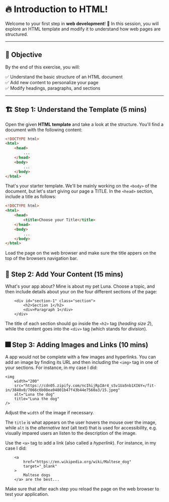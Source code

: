 # 🔥 Introduction to HTML!

Welcome to your first step in **web development**! 🚀 In this session, you will explore an HTML template and modify it to understand how web pages are structured.

---

## 🎯 **Objective**

By the end of this exercise, you will:

✅ Understand the basic structure of an HTML document  
✅ Add new content to personalize your page  
✅ Modify headings, paragraphs, and sections

---

## 🏗 **Step 1: Understand the Template (5 mins)**

Open the given **HTML template** and take a look at the structure. You'll find a document with the following content:

```html
<!DOCTYPE html>
<html>
    <head>
        ...
    </head>
    <body>
        ...
    </body>
</html>
```

That's your starter template. We'll be mainly working on the `<body>` of the document, but let's start giving our page a TITLE. In the `<head>` section, include a title as follows:

```html
<!DOCTYPE html>
<html>
    <head>
        <title>Choose your Title</title>
    </head>
    <body>
        ...
    </body>
</html>
```

Load the page on the web browser and make sure the title appers on the top of the browsers navigation bar.

## 📃 **Step 2: Add Your Content (15 mins)**

What's your app about? Mine is about my pet Luna. Choose a topic, and then include details about your on the four different sections of the page:

```
    <div id="section-1" class="section">
        <h2>Section 1</h2>
        <div>Paragraph 1</div>
    </div>
```

The title of each section should go inside the `<h2>` tag (_heading size 2_), while the content goes into the `<div>` tag (which stands for _division_).

## 🎆 **Step 3: Adding Images and Links (10 mins)**

A app would not be complete with a few images and hyperlinks. You can add an image by finding its URL and then including the `<img>` tag in one of your sections. For instance, in my case I did:

```
<img
    width="200"
    src="https://cdn05.zipify.com/ncIhijRpIAr4_sSv1Ua5nb1XI6Y=/fit-in/3840x0/7066c6b08ea94801b47f43b44e7560a3/15.jpeg"
    alt="Luna the dog"
    title="Luna the dog"
/>
```

Adjust the `width` of the image if necessary.

The `title` is what appears on the user hovers the mouse over the image, while `alt` is the _alternative text_ (alt text) that is used for accessibility, e.g. visually impared users an listen to the description of the image.

Use the `<a>` tag to add a link (also called a _hyperlink_). For instance, in my case I did:

```
    <a
        href="https://en.wikipedia.org/wiki/Maltese_dog"
        target="_blank"
    >
        Maltese dogs
    </a> are the best...
```

Make sure that after each step you reload the page on the web browser to test your application.

